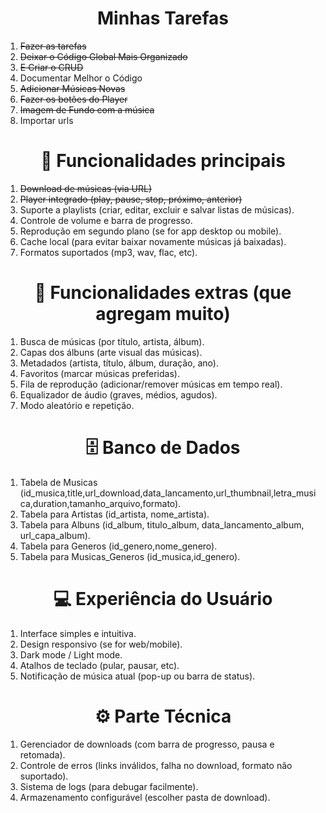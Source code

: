 <h1><center>Minhas Tarefas</center></h1>

<ol>
<li><del>Fazer as tarefas</del></li>
<li><del>Deixar o Código Global Mais Organizado</del></li>
<li><del>E Criar o CRUD</del></li>
<li>Documentar Melhor o Código</li>
<li><del>Adicionar Músicas Novas</del></li>
<li><del>Fazer os botões do Player</del></li>
<li><del>Imagem de Fundo com a música</del></li>
<li>Importar urls</li>
</ol>

<h1><center>🎵 Funcionalidades principais</center></h1>

<ol>
<li><del>Download de músicas (via URL) </del></li>
<li><del>Player integrado (play, pause, stop, próximo, anterior)</del></li>
<li>Suporte a playlists (criar, editar, excluir e salvar listas de músicas).</li>
<li>Controle de volume e barra de progresso.</li>
<li>Reprodução em segundo plano (se for app desktop ou mobile).</li>
<li>Cache local (para evitar baixar novamente músicas já baixadas).</li>
<li>Formatos suportados (mp3, wav, flac, etc).</li>
</ol>


<h1><center>🔎 Funcionalidades extras (que agregam muito)</center></h1>
<ol>
<li>Busca de músicas (por título, artista, álbum).</li>
<li>Capas dos álbuns (arte visual das músicas).</li>
<li>Metadados (artista, título, álbum, duração, ano).</li>
<li>Favoritos (marcar músicas preferidas).</li>
<li>Fila de reprodução (adicionar/remover músicas em tempo real).</li>
<li>Equalizador de áudio (graves, médios, agudos).</li>
<li>Modo aleatório e repetição.</li>
</ol>


<h1><center>🗄️ Banco de Dados</center></h1>
<ol>
<li>Tabela de Musicas (id_musica,title,url_download,data_lancamento,url_thumbnail,letra_musica,duration,tamanho_arquivo,formato).</li>
<li>Tabela para Artistas (id_artista, nome_artista).</li>
<li>Tabela para Albuns (id_album, titulo_album, data_lancamento_album, url_capa_album).</li>
<li>Tabela para Generos (id_genero,nome_genero).</li>
<li>Tabela para Musicas_Generos (id_musica,id_genero).</li>
</ol>

<h1><center>💻 Experiência do Usuário</center></h1>
<ol>
<li>Interface simples e intuitiva.</li>
<li>Design responsivo (se for web/mobile).</li>
<li>Dark mode / Light mode.</li>
<li>Atalhos de teclado (pular, pausar, etc).</li>
<li>Notificação de música atual (pop-up ou barra de status).</li>

</ol>

<h1><center>⚙️ Parte Técnica</center></h1>
<ol>
<li>Gerenciador de downloads (com barra de progresso, pausa e retomada).</li>
<li>Controle de erros (links inválidos, falha no download, formato não suportado).</li>
<li>Sistema de logs (para debugar facilmente).</li>
<li>Armazenamento configurável (escolher pasta de download).</li>
</ol>